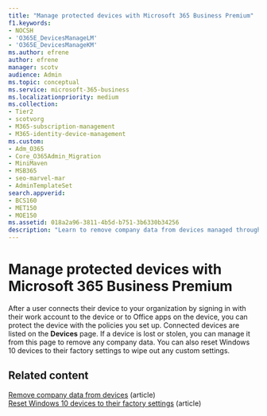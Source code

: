 ```yaml
---
title: "Manage protected devices with Microsoft 365 Business Premium"
f1.keywords:
- NOCSH
- 'O365E_DevicesManageLM'
- 'O365E_DevicesManageKM'
ms.author: efrene
author: efrene
manager: scotv
audience: Admin
ms.topic: conceptual
ms.service: microsoft-365-business
ms.localizationpriority: medium
ms.collection:
- Tier2
- scotvorg
- M365-subscription-management
- M365-identity-device-management
ms.custom:
- Adm_O365
- Core_O365Admin_Migration
- MiniMaven
- MSB365
- seo-marvel-mar
- AdminTemplateSet
search.appverid:
- BCS160
- MET150
- MOE150
ms.assetid: 018a2a96-3811-4b5d-b751-3b6330b34256
description: "Learn to remove company data from devices managed through protection policies as well as reset Windows 10 devices to their factory settings."
---
```


# Manage protected devices with Microsoft 365 Business Premium

After a user connects their device to your organization by signing in with their work account to the device or to Office apps on the device, you can protect the device with the policies you set up. Connected devices are listed on the **Devices** page. If a device is lost or stolen, you can manage it from this page to remove any company data. You can also reset Windows 10 devices to their factory settings to wipe out any custom settings.

## Related content

[Remove company data from devices](../business-premium/m365bp-remove-company-data.md) (article)\
[Reset Windows 10 devices to their factory settings](../business-premium/m365bp-reset-devices-to-factory-settings.md) (article)
